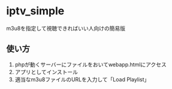 # iptv_simple
m3u8を指定して視聴できればいい人向けの簡易版

## 使い方
1. phpが動くサーバーにファイルをおいてwebapp.htmlにアクセス
2. アプリとしてインストール
3. 適当なm3u8ファイルのURLを入力して「Load Playlist」
